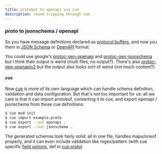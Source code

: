 ```yaml
---
title: protobuf to openapi via cue
description: round tripping through cue
---
```


### _proto_ to jsonschema / openapi

So you have message definitions declared as
[protocol buffers](https://developers.google.com/protocol-buffers),
and now you them in [JSON Schema](https://json-schema.org/)
or [OpenAPI](https://swagger.io/specification/) format.

You could use google's
[protoc-gen-openapi](https://github.com/google/gnostic/tree/master/cmd/protoc-gen-openapi)
and [protoc-gen-jsonschema](https://github.com/google/gnostic/tree/master/cmd/protoc-gen-jsonschema)
but I think their output is weird (multi files, no output?).
There's also [protoc-gen-openapiv2](https://github.com/grpc-ecosystem/grpc-gateway/tree/master/protoc-gen-openapiv2)
but the output also looks sort of weird (not much content?).

#### _cue_

Now [cue](https://cuelang.org/) is more of its own language
which can handle schema definition, validation and data configuration.
But that's not too important for us:
all we care is that it can import protobuf, converting it to cue,
and export openapi / jsonschema from those cue definitions:

```sh
$ cue mod init
$ cue import example.proto
$ cue export --out openapi .
$ cue export --out jsonschema .
```

The generated schemas look fairly solid:
all in one file, handles maps/oneof properly,
and it can even include validation like regex/pattern
(with cue specific [field options](https://cuelang.org/docs/integrations/protobuf/#field-options),
def in [cue.proto](https://github.com/cue-lang/cue/blob/v0.4.1/encoding/protobuf/cue/cue.proto)).
